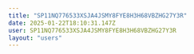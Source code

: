 ```yaml
---
title: "SP11NQ776533XSJA4JSMY8FYE8H3H68VBZHG27Y3R"
date: 2025-01-22T18:10:31.147Z
user: SP11NQ776533XSJA4JSMY8FYE8H3H68VBZHG27Y3R
layout: "users"
---
```

    
